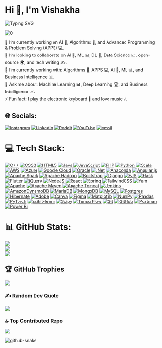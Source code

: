 # Hi 👋, I'm Vishakha
<img src="https://readme-typing-svg.demolab.com?font=Fira+Code&weight=500&size=24&duration=2000&pause=500&color=FF5733&center=false&vCenter=false&repeat=true&width=600&lines=I'm+a+Full+Stack+Web+Developer" alt="Typing SVG" />



![0](https://github.com/user-attachments/assets/748b93a8-d8e3-4b5c-a20e-5ae5c01cc65b)

🔭 I’m currently working on AI 🤖, Algorithms 📘, and Advanced Programming & Problem Solving (APPS) 💻.<br>
🤝 I’m looking to collaborate on AI 🤖, ML 📊, DL 🧠, Data Science 📈, open-source 🌍, and tech writing ✍️.<br>
🌱 I’m currently working with: Algorithms 📘, APPS 💻, AI 🤖, ML 📊, and Business Intelligence 📊.<br>
💬 Ask me about: Machine Learning 📊, Deep Learning 🏆, and Business Intelligence 📈.<br>
⚡ Fun fact: I play the electronic keyboard 🎹 and love music 🎶.



## 🌐 Socials:
[![Instagram](https://img.shields.io/badge/Instagram-%23E4405F.svg?logo=Instagram&logoColor=white)](https://instagram.com/Vi.shh.003) [![LinkedIn](https://img.shields.io/badge/LinkedIn-%230077B5.svg?logo=linkedin&logoColor=white)](https://linkedin.com/in/vishakha-m-009626239) [![Reddit](https://img.shields.io/badge/Reddit-%23FF4500.svg?logo=Reddit&logoColor=white)](https://reddit.com/user/Ok_Butterscotch_5886) [![YouTube](https://img.shields.io/badge/YouTube-%23FF0000.svg?logo=YouTube&logoColor=white)](https://youtube.com/@VishakhaMishra-k1o) [![email](https://img.shields.io/badge/Email-D14836?logo=gmail&logoColor=white)](mailto:Vishy.21457@gmail.com) 

# 💻 Tech Stack:

[![C++](https://img.shields.io/badge/c++-%2300599C.svg?style=for-the-badge&logo=c%2B%2B&logoColor=white)](https://isocpp.org/) 
[![CSS3](https://img.shields.io/badge/css3-%231572B6.svg?style=for-the-badge&logo=css3&logoColor=white)](https://developer.mozilla.org/en-US/docs/Web/CSS) 
[![HTML5](https://img.shields.io/badge/html5-%23E34F26.svg?style=for-the-badge&logo=html5&logoColor=white)](https://developer.mozilla.org/en-US/docs/Web/HTML) 
[![Java](https://img.shields.io/badge/java-%23ED8B00.svg?style=for-the-badge&logo=openjdk&logoColor=white)](https://www.oracle.com/java/) 
[![JavaScript](https://img.shields.io/badge/javascript-%23323330.svg?style=for-the-badge&logo=javascript&logoColor=%23F7DF1E)](https://developer.mozilla.org/en-US/docs/Web/JavaScript) 
[![PHP](https://img.shields.io/badge/php-%23777BB4.svg?style=for-the-badge&logo=php&logoColor=white)](https://www.php.net/) 
[![Python](https://img.shields.io/badge/python-3670A0?style=for-the-badge&logo=python&logoColor=ffdd54)](https://www.python.org/) 
[![Scala](https://img.shields.io/badge/scala-%23DC322F.svg?style=for-the-badge&logo=scala&logoColor=white)](https://www.scala-lang.org/) 
[![AWS](https://img.shields.io/badge/AWS-%23FF9900.svg?style=for-the-badge&logo=amazon-aws&logoColor=white)](https://aws.amazon.com/) 
[![Azure](https://img.shields.io/badge/azure-%230072C6.svg?style=for-the-badge&logo=microsoftazure&logoColor=white)](https://azure.microsoft.com/) 
[![Google Cloud](https://img.shields.io/badge/GoogleCloud-%234285F4.svg?style=for-the-badge&logo=google-cloud&logoColor=white)](https://cloud.google.com/) 
[![Oracle](https://img.shields.io/badge/Oracle-F80000?style=for-the-badge&logo=oracle&logoColor=white)](https://www.oracle.com/) 
[![.Net](https://img.shields.io/badge/.NET-5C2D91?style=for-the-badge&logo=.net&logoColor=white)](https://dotnet.microsoft.com/) 
[![Anaconda](https://img.shields.io/badge/Anaconda-%2344A833.svg?style=for-the-badge&logo=anaconda&logoColor=white)](https://www.anaconda.com/) 
[![Angular.js](https://img.shields.io/badge/angular.js-%23E23237.svg?style=for-the-badge&logo=angularjs&logoColor=white)](https://angularjs.org/) 
[![Apache Spark](https://img.shields.io/badge/Apache%20Spark-FDEE21?style=for-the-badge&logo=apachespark&logoColor=black)](https://spark.apache.org/) 
[![Apache Hadoop](https://img.shields.io/badge/Apache%20Hadoop-66CCFF?style=for-the-badge&logo=apachehadoop&logoColor=black)](https://hadoop.apache.org/) 
[![Bootstrap](https://img.shields.io/badge/bootstrap-%238511FA.svg?style=for-the-badge&logo=bootstrap&logoColor=white)](https://getbootstrap.com/) 
[![Django](https://img.shields.io/badge/django-%23092E20.svg?style=for-the-badge&logo=django&logoColor=white)](https://www.djangoproject.com/) 
[![EJS](https://img.shields.io/badge/ejs-%23B4CA65.svg?style=for-the-badge&logo=ejs&logoColor=black)](https://ejs.co/) 
[![Flask](https://img.shields.io/badge/flask-%23000.svg?style=for-the-badge&logo=flask&logoColor=white)](https://flask.palletsprojects.com/) 
[![Flutter](https://img.shields.io/badge/Flutter-%2302569B.svg?style=for-the-badge&logo=Flutter&logoColor=white)](https://flutter.dev/) 
[![jQuery](https://img.shields.io/badge/jquery-%230769AD.svg?style=for-the-badge&logo=jquery&logoColor=white)](https://jquery.com/) 
[![NodeJS](https://img.shields.io/badge/node.js-6DA55F?style=for-the-badge&logo=node.js&logoColor=white)](https://nodejs.org/) 
[![React](https://img.shields.io/badge/react-%2320232a.svg?style=for-the-badge&logo=react&logoColor=%2361DAFB)](https://react.dev/) 
[![Spring](https://img.shields.io/badge/spring-%236DB33F.svg?style=for-the-badge&logo=spring&logoColor=white)](https://spring.io/) 
[![TailwindCSS](https://img.shields.io/badge/tailwindcss-%2338B2AC.svg?style=for-the-badge&logo=tailwind-css&logoColor=white)](https://tailwindcss.com/) 
[![Yarn](https://img.shields.io/badge/yarn-%232C8EBB.svg?style=for-the-badge&logo=yarn&logoColor=white)](https://yarnpkg.com/) 
[![Apache](https://img.shields.io/badge/apache-%23D42029.svg?style=for-the-badge&logo=apache&logoColor=white)](https://httpd.apache.org/) 
[![Apache Maven](https://img.shields.io/badge/Apache%20Maven-C71A36?style=for-the-badge&logo=Apache%20Maven&logoColor=white)](https://maven.apache.org/) 
[![Apache Tomcat](https://img.shields.io/badge/apache%20tomcat-%23F8DC75.svg?style=for-the-badge&logo=apache-tomcat&logoColor=black)](https://tomcat.apache.org/) 
[![Jenkins](https://img.shields.io/badge/jenkins-%232C5263.svg?style=for-the-badge&logo=jenkins&logoColor=white)](https://www.jenkins.io/) 
[![AmazonDynamoDB](https://img.shields.io/badge/Amazon%20DynamoDB-4053D6?style=for-the-badge&logo=Amazon%20DynamoDB&logoColor=white)](https://aws.amazon.com/dynamodb/) 
[![MariaDB](https://img.shields.io/badge/MariaDB-003545?style=for-the-badge&logo=mariadb&logoColor=white)](https://mariadb.org/) 
[![MongoDB](https://img.shields.io/badge/MongoDB-%234ea94b.svg?style=for-the-badge&logo=mongodb&logoColor=white)](https://www.mongodb.com/) 
[![MySQL](https://img.shields.io/badge/mysql-4479A1.svg?style=for-the-badge&logo=mysql&logoColor=white)](https://www.mysql.com/) 
[![Postgres](https://img.shields.io/badge/postgres-%23316192.svg?style=for-the-badge&logo=postgresql&logoColor=white)](https://www.postgresql.org/) 
[![Hibernate](https://img.shields.io/badge/Hibernate-59666C?style=for-the-badge&logo=Hibernate&logoColor=white)](https://hibernate.org/) 
[![Adobe](https://img.shields.io/badge/adobe-%23FF0000.svg?style=for-the-badge&logo=adobe&logoColor=white)](https://www.adobe.com/) 
[![Canva](https://img.shields.io/badge/Canva-%2300C4CC.svg?style=for-the-badge&logo=Canva&logoColor=white)](https://www.canva.com/) 
[![Figma](https://img.shields.io/badge/figma-%23F24E1E.svg?style=for-the-badge&logo=figma&logoColor=white)](https://figma.com/) 
[![Matplotlib](https://img.shields.io/badge/Matplotlib-%23ffffff.svg?style=for-the-badge&logo=Matplotlib&logoColor=black)](https://matplotlib.org/) 
[![NumPy](https://img.shields.io/badge/numpy-%23013243.svg?style=for-the-badge&logo=numpy&logoColor=white)](https://numpy.org/) 
[![Pandas](https://img.shields.io/badge/pandas-%23150458.svg?style=for-the-badge&logo=pandas&logoColor=white)](https://pandas.pydata.org/) 
[![PyTorch](https://img.shields.io/badge/PyTorch-%23EE4C2C.svg?style=for-the-badge&logo=PyTorch&logoColor=white)](https://pytorch.org/) 
[![scikit-learn](https://img.shields.io/badge/scikit--learn-%23F7931E.svg?style=for-the-badge&logo=scikit-learn&logoColor=white)](https://scikit-learn.org/) 
[![Scipy](https://img.shields.io/badge/SciPy-%230C55A5.svg?style=for-the-badge&logo=scipy&logoColor=%white)](https://scipy.org/) 
[![TensorFlow](https://img.shields.io/badge/TensorFlow-%23FF6F00.svg?style=for-the-badge&logo=TensorFlow&logoColor=white)](https://www.tensorflow.org/) 
[![Git](https://img.shields.io/badge/git-%23F05033.svg?style=for-the-badge&logo=git&logoColor=white)](https://git-scm.com/) 
[![GitHub](https://img.shields.io/badge/github-%23121011.svg?style=for-the-badge&logo=github&logoColor=white)](https://github.com/) 
[![Postman](https://img.shields.io/badge/Postman-FF6C37?style=for-the-badge&logo=postman&logoColor=white)](https://www.postman.com/) 
[![Power Bi](https://img.shields.io/badge/power_bi-F2C811?style=for-the-badge&logo=powerbi&logoColor=black)](https://powerbi.microsoft.com/)

# 📊 GitHub Stats:
![](https://github-readme-stats.vercel.app/api?username=Vishy003&theme=dark&hide_border=false&include_all_commits=false&count_private=false)<br/>
![](https://nirzak-streak-stats.vercel.app/?user=Vishy003&theme=dark&hide_border=false)<br/>
![](https://github-readme-stats.vercel.app/api/top-langs/?username=Vishy003&theme=dark&hide_border=false&include_all_commits=false&count_private=false&layout=compact)

## 🏆 GitHub Trophies
![](https://github-profile-trophy.vercel.app/?username=Vishy003&theme=radical&no-frame=false&no-bg=true&margin-w=4)

### ✍️ Random Dev Quote
![](https://quotes-github-readme.vercel.app/api?type=horizontal&theme=radical)

### 🔝 Top Contributed Repo
![](https://github-contributor-stats.vercel.app/api?username=Vishy003&limit=5&theme=dark&combine_all_yearly_contributions=true)

<picture>
  <source media="(prefers-color-scheme: dark)" srcset="https://raw.githubusercontent.com/tobiasmeyhoefer/tobiasmeyhoefer/output/github-snake-dark.svg" />
  <source media="(prefers-color-scheme: light)" srcset="https://raw.githubusercontent.com/tobiasmeyhoefer/tobiasmeyhoefer/output/github-snake.svg" />
  <img alt="github-snake" src="https://raw.githubusercontent.com/tobiasmeyhoefer/tobiasmeyhoefer/output/github-snake.svg" />
</picture>
